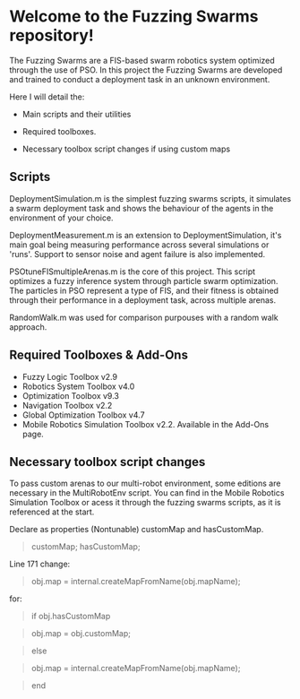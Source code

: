 # Welcome to the Fuzzing Swarms repository!

The Fuzzing Swarms are a FIS-based swarm robotics system optimized through the use of PSO. In this project the Fuzzing Swarms are developed and trained to conduct a deployment task in an unknown environment.

Here I will detail the:

* Main scripts and their utilities

* Required toolboxes.

* Necessary toolbox script changes if using custom maps

## Scripts

DeploymentSimulation.m is the simplest fuzzing swarms scripts, it simulates a swarm deployment task and shows the behaviour of the agents in the environment of your choice.

DeploymentMeasurement.m is an extension to DeploymentSimulation, it's main goal being measuring performance across several simulations or 'runs'. Support to sensor noise and agent failure is also implemented.

PSOtuneFISmultipleArenas.m is the core of this project. This script optimizes a fuzzy inference system through particle swarm optimization. The particles in PSO represent a type of FIS, and their fitness is obtained through their performance in a deployment task, across multiple arenas.

RandomWalk.m was used for comparison purpouses with a random walk approach. 


## Required Toolboxes & Add-Ons

* Fuzzy Logic Toolbox v2.9
* Robotics System Toolbox v4.0
* Optimization Toolbox v9.3
* Navigation Toolbox v2.2
* Global Optimization Toolbox v4.7
* Mobile Robotics Simulation Toolbox v2.2. Available in the Add-Ons page.

## Necessary toolbox script changes

To pass custom arenas to our multi-robot environment, some editions are necessary in the 
MultiRobotEnv script. You can find in the Mobile Robotics Simulation Toolbox or acess it through
the fuzzing swarms scripts, as it is referenced at the start.

Declare as properties (Nontunable) customMap and hasCustomMap.

> customMap;
> hasCustomMap;


Line 171 change:

> obj.map = internal.createMapFromName(obj.mapName);            

for:

> if obj.hasCustomMap

> obj.map = obj.customMap;

> else
	
> obj.map = internal.createMapFromName(obj.mapName);

> end
